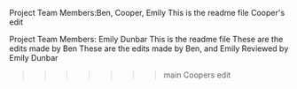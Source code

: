 
Project Team Members:Ben, Cooper, Emily
This is the readme file
Cooper's edit

Project Team Members: Emily Dunbar
This is the readme file
These are the edits made by Ben 
These are the edits made by Ben, and Emily
Reviewed by Emily Dunbar
>>>>>>> main
Coopers edit

